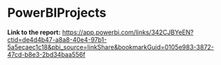 # PowerBIProjects

**Link to the report:** https://app.powerbi.com/links/342CJBYeEN?ctid=de4d4b47-a8a8-40e4-97b1-5a5ecaec1c18&pbi_source=linkShare&bookmarkGuid=0105e983-3872-47cd-b8e3-2bd34baa556f
